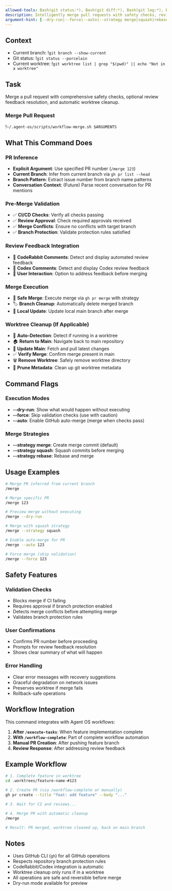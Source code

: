 ```yaml
---
allowed-tools: Bash(git status:*), Bash(git diff:*), Bash(git log:*), Bash(git branch:*), Bash(git worktree:*), Bash(git fetch:*), Bash(git pull:*), Bash(git checkout:*), Bash(gh pr:*), Bash(gh api:*), Bash(gh repo:*), Bash(grep:*), Bash(sed:*), Bash(~/.agent-os/scripts/workflow-merge.sh:*)
description: Intelligently merge pull requests with safety checks, review feedback integration, and worktree cleanup
argument-hint: [--dry-run|--force|--auto|--strategy merge|squash|rebase] [pr_number]
---
```


## Context

- Current branch: !`git branch --show-current`
- Git status: !`git status --porcelain`
- Current worktree: !`git worktree list | grep "$(pwd)" || echo "Not in a worktree"`

## Task

Merge a pull request with comprehensive safety checks, optional review feedback resolution, and automatic worktree cleanup.

### Merge Pull Request

!`~/.agent-os/scripts/workflow-merge.sh $ARGUMENTS`

## What This Command Does

### PR Inference
- **Explicit Argument**: Use specified PR number (`/merge 123`)
- **Current Branch**: Infer from current branch via `gh pr list --head`
- **Branch Pattern**: Extract issue number from branch name patterns
- **Conversation Context**: (Future) Parse recent conversation for PR mentions

### Pre-Merge Validation
- ✅ **CI/CD Checks**: Verify all checks passing
- ✅ **Review Approval**: Check required approvals received
- ✅ **Merge Conflicts**: Ensure no conflicts with target branch
- ✅ **Branch Protection**: Validate protection rules satisfied

### Review Feedback Integration
- 🤖 **CodeRabbit Comments**: Detect and display automated review feedback
- 🤖 **Codex Comments**: Detect and display Codex review feedback
- 📝 **User Interaction**: Option to address feedback before merging

### Merge Execution
- 🔀 **Safe Merge**: Execute merge via `gh pr merge` with strategy
- 🏷️ **Branch Cleanup**: Automatically delete merged branch
- 🔄 **Local Update**: Update local main branch after merge

### Worktree Cleanup (If Applicable)
- 🧹 **Auto-Detection**: Detect if running in a worktree
- 🏠 **Return to Main**: Navigate back to main repository
- 🔄 **Update Main**: Fetch and pull latest changes
- ✅ **Verify Merge**: Confirm merge present in main
- 🗑️ **Remove Worktree**: Safely remove worktree directory
- 🔧 **Prune Metadata**: Clean up git worktree metadata

## Command Flags

### Execution Modes
- **--dry-run**: Show what would happen without executing
- **--force**: Skip validation checks (use with caution)
- **--auto**: Enable GitHub auto-merge (merge when checks pass)

### Merge Strategies
- **--strategy merge**: Create merge commit (default)
- **--strategy squash**: Squash commits before merging
- **--strategy rebase**: Rebase and merge

## Usage Examples

```bash
# Merge PR inferred from current branch
/merge

# Merge specific PR
/merge 123

# Preview merge without executing
/merge --dry-run

# Merge with squash strategy
/merge --strategy squash

# Enable auto-merge for PR
/merge --auto 123

# Force merge (skip validation)
/merge --force 123
```

## Safety Features

### Validation Checks
- Blocks merge if CI failing
- Requires approval if branch protection enabled
- Detects merge conflicts before attempting merge
- Validates branch protection rules

### User Confirmations
- Confirms PR number before proceeding
- Prompts for review feedback resolution
- Shows clear summary of what will happen

### Error Handling
- Clear error messages with recovery suggestions
- Graceful degradation on network issues
- Preserves worktree if merge fails
- Rollback-safe operations

## Workflow Integration

This command integrates with Agent OS workflows:

1. **After `/execute-tasks`**: When feature implementation complete
2. **With `/workflow-complete`**: Part of complete workflow automation
3. **Manual PR Creation**: After pushing feature branch
4. **Review Response**: After addressing review feedback

## Example Workflow

```bash
# 1. Complete feature in worktree
cd .worktrees/feature-name-#123

# 2. Create PR (via /workflow-complete or manually)
gh pr create --title "feat: add feature" --body "..."

# 3. Wait for CI and reviews...

# 4. Merge PR with automatic cleanup
/merge

# Result: PR merged, worktree cleaned up, back on main branch
```

## Notes

- Uses GitHub CLI (`gh`) for all GitHub operations
- Respects repository branch protection rules
- CodeRabbit/Codex integration is automatic
- Worktree cleanup only runs if in a worktree
- All operations are safe and reversible before merge
- Dry-run mode available for preview
